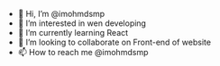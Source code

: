 - 👋 Hi, I’m @imohmdsmp
- 👀 I’m interested in wen developing
- 🌱 I’m currently learning React
- 💞️ I’m looking to collaborate on Front-end of website
- 📫 How to reach me @imohmdsmp

<!---
imohmdsmp is a ✨ Front-end developer ✨ repository because its `README.md` (this file) appears on your GitHub profile.
You can click the Preview link to take a look at your changes.
--->
